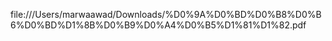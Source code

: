 file:///Users/marwaawad/Downloads/%D0%9A%D0%BD%D0%B8%D0%B6%D0%BD%D1%8B%D0%B9%D0%A4%D0%B5%D1%81%D1%82.pdf
